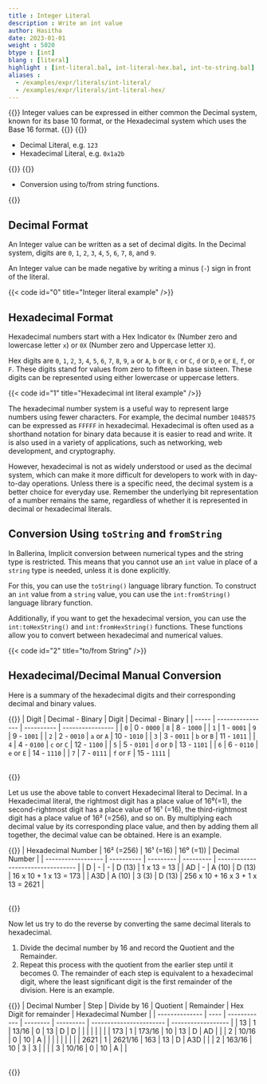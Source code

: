 ```yaml
---
title : Integer Literal
description : Write an int value
author: Hasitha
date: 2023-01-01
weight : 5020
btype : [int]
blang : [literal]
highlight : [int-literal.bal, int-literal-hex.bal, int-to-string.bal]
aliases : 
  - /examples/expr/literals/int-literal/
  - /examples/expr/literals/int-literal-hex/
---
```

{{<md class="summary">}}
Integer values can be expressed in either common the Decimal system, known for its base 10 format, or the Hexadecimal system which uses the Base 16 format.
{{</md>}}
{{<md class="syntax">}}

* Decimal Literal, e.g. `123`
* Hexadecimal Literal, e.g. `0x1a2b`

{{</md>}}
{{<md class="tldr">}}

* Conversion using to/from string functions.

{{</md>}}
<!--more-->
## Decimal Format

An Integer value can be written as a set of decimal digits. In the Decimal system, digits are `0`, `1`, `2`, `3`, `4`, `5`, `6`, `7`, `8`, and `9`.

An Integer value can be made negative by writing a minus (`-`) sign in front of the literal.

{{< code id="0" title="Integer literal example" />}}

## Hexadecimal Format

Hexadecimal numbers start with a Hex Indicator `0x` (Number zero and lowercase letter `x`) or `0X` (Number zero and Uppercase letter `X`).

Hex digits are `0`, `1`, `2`, `3`, `4`, `5`, `6`, `7`, `8`, `9`, `a` or `A`, `b` or `B`, `c` or `C`, `d` or `D`, `e` or `E`, `f`, or `F`. These digits stand for values from zero to fifteen in base sixteen. These digits can be represented using either lowercase or uppercase letters.

{{< code id="1"  title="Hexadecimal int literal example" />}}

The hexadecimal number system is a useful way to represent large numbers using fewer characters. For example, the decimal number `1048575` can be expressed as `FFFFF` in hexadecimal. Hexadecimal is often used as a shorthand notation for binary data because it is easier to read and write. It is also used in a variety of applications, such as networking, web development, and cryptography.

However, hexadecimal is not as widely understood or used as the decimal system, which can make it more difficult for developers to work with in day-to-day operations. Unless there is a specific need, the decimal system is a better choice for everyday use. Remember the underlying bit representation of a number remains the same, regardless of whether it is represented in decimal or hexadecimal literals.

## Conversion Using `toString` and `fromString`

In Ballerina, Implicit conversion between numerical types and the string type is restricted. This means that you cannot use an `int` value in place of a `string` type is needed, unless it is done explicitly.

For this, you can use the `toString()` language library function. To construct an `int` value from a `string` value, you can use the `int:fromString()`  language library function.

Additionally, if you want to get the hexadecimal version, you can use the `int:toHexString()` and `int:fromHexString()` functions. These functions allow you to convert between hexadecimal and numerical values.

{{< code id="2" title="to/from String" />}}

## Hexadecimal/Decimal Manual Conversion

Here is a summary of the hexadecimal digits and their corresponding decimal and binary values.

{{<md class="post_element post_table center" >}}
| Digit | Decimal - Binary | Digit      | Decimal - Binary |
| ----- | ---------------- | ---------- | ---------------- |
| `0`   | 0 - `0000`       | `8`        | 8 - `1000`       |
| `1`   | 1 - `0001`       | `9`        | 9 - `1001`       |
| `2`   | 2 - `0010`       | `a` or `A` | 10 - `1010`      |
| `3`   | 3 - `0011`       | `b` or `B` | 11 - `1011`      |
| `4`   | 4 - `0100`       | `c` or `C` | 12 - `1100`      |
| `5`   | 5 - `0101`       | `d` or `D` | 13 - `1101`      |
| `6`   | 6 - `0110`       | `e` or `E` | 14 - `1110`      |
| `7`   | 7 - `0111`       | `f` or `F` | 15 - `1111`      |

<br>
{{</md>}}

Let us use the above table to convert Hexadecimal literal to Decimal. In a Hexadecimal literal, the rightmost digit has a place value of 16⁰(=1), the second-rightmost digit has a place value of 16¹ (=16), the third-rightmost digit has a place value of 16² (=256), and so on. By multiplying each decimal value by its corresponding place value, and then by adding them all together, the decimal value can be obtained. Here is an example.

{{<md class="post_element post_table center" >}}
| Hexadecimal Number | 16² (=256) | 16¹ (=16) | 16⁰ (=1)) | Decimal Number                    |
| ------------------ | ---------- | --------- | --------- | --------------------------------- |
| D                  | -          | -         | D (13)    | 1 x 13 = 13                       |
| AD                 | -          | A (10)    | D (13)    | 16 x 10 + 1 x 13 = 173            |
| A3D                | A (10)     | 3 (3)     | D (13)    | 256 x 10 + 16 x 3 + 1 x 13 = 2621 |

<br>
{{</md>}}

Now let us try to do the reverse by converting the same decimal literals to hexadecimal.

1. Divide the decimal number by 16 and record the Quotient and the Remainder.
2. Repeat this process with the quotient from the earlier step until it becomes 0. The remainder of each step is equivalent to a hexadecimal digit, where the least significant digit is the first remainder of the division. Here is an example.

{{<md class="post_element post_table center" >}}
| Decimal Number | Step | Divide by 16 | Quotient | Remainder | Hex Digit for remainder | Hexadecimal Number |
| -------------- | ---- | ------------ | -------- | --------- | ----------------------- | ------------------ |
| 13             | 1    | 13/16        | 0        | 13        | D                       | D                  |
|                |      |              |          |           |
| 173            | 1    | 173/16       | 10       | 13        | D                       | AD                 |
|                | 2    | 10/16        | 0        | 10        | A                       |                    |
|                |      |              |          |           |
| 2621           | 1    | 2621/16      | 163      | 13        | D                       | A3D                |
|                | 2    | 163/16       | 10       | 3         | 3                       |                    |
|                | 3    | 10/16        | 0        | 10        | A                       |                    |

<br>
{{</md>}}
